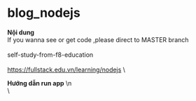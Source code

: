 # blog_nodejs

**Nội dung** \
If you wanna see or get code ,please direct to MASTER branch \
 \
self-study-from-f8-education \
 \
 <https://fullstack.edu.vn/learning/nodejs> \

**Hướng dẫn run app** \n
 \
 <a name="To install package"></a> \
 
